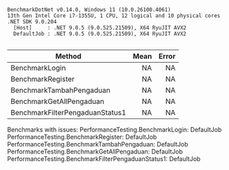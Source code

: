 ```

BenchmarkDotNet v0.14.0, Windows 11 (10.0.26100.4061)
13th Gen Intel Core i7-1355U, 1 CPU, 12 logical and 10 physical cores
.NET SDK 9.0.204
  [Host]     : .NET 9.0.5 (9.0.525.21509), X64 RyuJIT AVX2
  DefaultJob : .NET 9.0.5 (9.0.525.21509), X64 RyuJIT AVX2


```
| Method                          | Mean | Error |
|-------------------------------- |-----:|------:|
| BenchmarkLogin                  |   NA |    NA |
| BenchmarkRegister               |   NA |    NA |
| BenchmarkTambahPengaduan        |   NA |    NA |
| BenchmarkGetAllPengaduan        |   NA |    NA |
| BenchmarkFilterPengaduanStatus1 |   NA |    NA |

Benchmarks with issues:
  PerformanceTesting.BenchmarkLogin: DefaultJob
  PerformanceTesting.BenchmarkRegister: DefaultJob
  PerformanceTesting.BenchmarkTambahPengaduan: DefaultJob
  PerformanceTesting.BenchmarkGetAllPengaduan: DefaultJob
  PerformanceTesting.BenchmarkFilterPengaduanStatus1: DefaultJob
